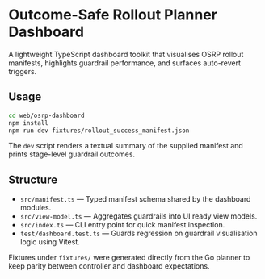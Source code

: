 # Outcome-Safe Rollout Planner Dashboard

A lightweight TypeScript dashboard toolkit that visualises OSRP rollout manifests, highlights guardrail performance, and surfaces auto-revert triggers.

## Usage

```bash
cd web/osrp-dashboard
npm install
npm run dev fixtures/rollout_success_manifest.json
```

The `dev` script renders a textual summary of the supplied manifest and prints stage-level guardrail outcomes.

## Structure

- `src/manifest.ts` — Typed manifest schema shared by the dashboard modules.
- `src/view-model.ts` — Aggregates guardrails into UI ready view models.
- `src/index.ts` — CLI entry point for quick manifest inspection.
- `test/dashboard.test.ts` — Guards regression on guardrail visualisation logic using Vitest.

Fixtures under `fixtures/` were generated directly from the Go planner to keep parity between controller and dashboard expectations.
